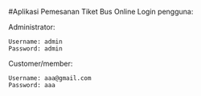 #Aplikasi Pemesanan Tiket Bus Online
Login pengguna:

Administrator:

    Username: admin
    Password: admin

Customer/member:

    Username: aaa@gmail.com
    Password: aaa
